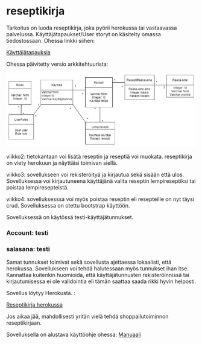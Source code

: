 # reseptikirja

Tarkoitus on luoda reseptikirja, joka pyörii herokussa tai vastaavassa palvelussa. Käyttäjätapaukset/User storyt on käsitelty omassa tiedostossaan. Ohessa linkki siihen: 

[Käyttäjätapauksia](https://github.com/att78/reseptikirja/blob/master/documentation/userstory.md)

Ohessa päivitetty versio arkkitehtuurista: 

![Alustava arkkitehtuuri](https://github.com/att78/reseptikirja/blob/master/documentation/viikko5%20update.jpg)

viikko2: tietokantaan voi lisätä reseptin ja reseptiä voi muokata. reseptikirja on viety herokuun ja näyttäisi toimivan siellä.

viikko3: sovellukseen voi rekisteröityä ja kirjautua sekä sisään että ulos. Sovelluksessa voi kirjautuneena käyttäjänä valita reseptin lempireseptiksi tai poistaa lempiresepteistä.

viikko4: sovelluksesssa voi myös poistaa reseptin eli resepteille on nyt täysi crud. Sovelluksessa on otettu bootstrap käyttöön. 

Sovelluksessä on käytössä testi-käyttäjätunnukset. 

### Account: testi
### salasana: testi 

Samat tunnukset toimivat sekä sovellusta ajettaessa lokaalisti, että herokussa. Sovellukseen voi tehdä halutessaan myös tunnukset ihan itse. Kannattaa kuitenkin huomioida, että käyttäjätunnusten rekisteröinnissä tai kirjautumisessa ei ole validointia eli tämän saattaa saada rikki hyvin helposti. 

Sovellus löytyy Herokusta. :

[Reseptikirja herokussa](https://reseptikirja2020.herokuapp.com/)

Jos aikaa jää, mahdollisesti yritän vielä tehdä shoppailutoiminnon reseptikirjaan.

Sovelluksella on alustava käyttöohje ohessa: 
[Manuaali](https://github.com/att78/reseptikirja/blob/master/documentation/manual.md)





